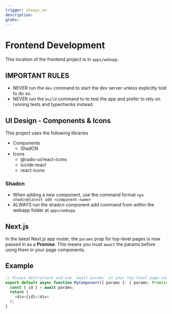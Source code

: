 ```yaml
---
trigger: always_on
description: 
globs: 
---
```


# Frontend Development
This location of the frontend project is in `apps/webapp`.

## IMPORTANT RULES
- NEVER run the `dev` command to start the dev server unless explicitly told to do so.
- NEVER run the `build` command to to test the app and prefer to rely on running tests and typechecks instead.

## UI Design - Components & Icons

This project uses the following libraries
- Components
    - ShadCN
- Icons
    - @radix-ui/react-icons
    - lucide-react
    - react-icons

### Shadcn
- When adding a new component, use the command format `npx shadcn@latest add <component-name>`
- ALWAYS run the shadcn component add command from within the webapp folder at `apps/webapp`

## Next.js

In the latest Next.js app router, the `params` prop for top-level pages is now passed in as a **Promise**. This means you must `await` the params before using them in your page components.

## Example
```ts
// Always destructure and use `await params` in your top-level page components.
export default async function MyComponent({ params }: { params: Promise<{ id: string }> }) {
  const { id } = await params;
  return (
    <div>{id}</div>
  );
}
```

